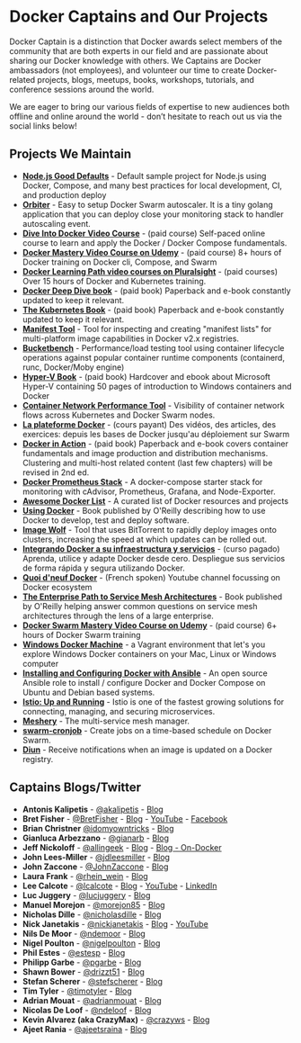 # Docker Captains and Our Projects

Docker Captain is a distinction that Docker awards select members of the community that are both experts
in our field and are passionate about sharing our Docker knowledge with others. We Captains are Docker
ambassadors (not employees), and volunteer our time to create Docker-related projects, blogs, meetups,
books, workshops, tutorials, and conference sessions around the world.

We are eager to bring our various fields of expertise to new audiences both offline and online
around the world - don’t hesitate to reach out us via the social links below!

## Projects We Maintain

  - [**Node.js Good Defaults**](https://github.com/BretFisher/node-docker-good-defaults) - Default sample
  project for Node.js using Docker, Compose, and many best practices for local development, CI, and production deploy
  - [**Orbiter**](https://github.com/gianarb/orbiter) - Easy to setup Docker Swarm autoscaler. It is a tiny golang application that you can deploy close your monitoring stack to handler autoscaling event.
  - [**Dive Into Docker Video Course**](https://diveintodocker.com) - (paid course) Self-paced online course to learn and apply the Docker / Docker Compose fundamentals.
  - [**Docker Mastery Video Course on Udemy**](https://bretfisher.com/dockermastery) - (paid course) 8+ hours of Docker training on Docker cli, Compose, and Swarm
  - [**Docker Learning Path video courses on Pluralsight**](https://www.pluralsight.com/paths/docker) - (paid courses) Over 15 hours of Docker and Kubernetes training.
  - [**Docker Deep Dive book**](https://www.amazon.com/Docker-Deep-Dive-Nigel-Poulton/dp/1521822808/ref=sr_1_1?ie=UTF8&qid=1508709727&sr=8-1&keywords=docker+deep+dive) - (paid book) Paperback and e-book constantly updated to keep it relevant.
  - [**The Kubernetes Book**](https://www.amazon.com/Kubernetes-Book-Nigel-Poulton/dp/1521823634/ref=sr_1_3?s=books&ie=UTF8&qid=1508709840&sr=1-3&keywords=kubernetes) - (paid book) Paperback and e-book constantly updated to keep it relevant.
  - [**Manifest Tool**](https://github.com/estesp/manifest-tool) - Tool for inspecting and creating "manifest lists" for multi-platform image capabilities in Docker v2.x registries.
  - [**Bucketbench**](https://github.com/estesp/bucketbench) - Performance/load testing tool using container lifecycle operations against popular container runtime components (containerd, runc, Docker/Moby engine)
  - [**Hyper-V Book**](https://www.rheinwerk-verlag.de/microsoft-hyper-v_4229/) - (paid book) Hardcover and ebook about Microsoft Hyper-V containing 50 pages of introduction to Windows containers and Docker
  - [**Container Network Performance Tool**](https://github.com/solarwinds/containers/tree/master/cnpt) - Visibility of container network flows across Kubernetes and Docker Swarm nodes.
  - [**La plateforme Docker**](https://www.udemy.com/la-plateforme-docker/) - (cours payant) Des vidéos, des articles, des exercices: depuis les bases de Docker jusqu'au déploiement sur Swarm
  - [**Docker in Action**](https://www.amazon.com/Docker-Action-Jeff-Nickoloff/dp/1633430235) - (paid book) Paperback and e-book covers container fundamentals and image production and distribution mechanisms. Clustering and multi-host related content (last few chapters) will be revised in 2nd ed.
  - [**Docker Prometheus Stack**](https://github.com/vegasbrianc/prometheus) - A docker-compose starter stack for monitoring with cAdvisor, Prometheus, Grafana, and Node-Exporter.
  - [**Awesome Docker List**](https://github.com/veggiemonk/awesome-docker) - A curated list of Docker resources and projects
  - [**Using Docker**](http://shop.oreilly.com/product/0636920035671.do) - Book published by O'Reilly describing how to use Docker to develop, test and deploy software.
  - [**Image Wolf**](https://github.com/ContainerSolutions/ImageWolf) - Tool that uses BitTorrent to rapidly deploy images onto clusters, increasing the speed at which updates can be rolled out.
  - [**Integrando Docker a su infraestructura y servicios**](https://www.udemy.com/integrando-docker-a-su-infraestrucutra-y-servicios) - (curso pagado) Aprenda, utilice y adapte Docker desde cero. Despliegue sus servicios de forma rápida y segura utilizando Docker.
  - [**Quoi d'neuf Docker**](https://www.youtube.com/c/quoideneufdocker) - (French spoken) Youtube channel focussing on Docker ecosystem 
  - [**The Enterprise Path to Service Mesh Architectures**](https://blog.gingergeek.com/2018/08/now-available-the-enterprise-path-to-service-mesh-architectures/) - Book published by O'Reilly helping answer common questions on service mesh architectures through the lens of a large enterprise.
  - [**Docker Swarm Mastery Video Course on Udemy**](https://bretfisher.com/dockerswarmmastery) - (paid course) 6+ hours of Docker Swarm training
  - [**Windows Docker Machine**](https://github.com/StefanScherer/windows-docker-machine) - a Vagrant environment that let's you explore Windows Docker containers on your Mac, Linux or Windows computer
  - [**Installing and Configuring Docker with Ansible**](https://github.com/nickjj/ansible-docker) - An open source Ansible role to install / configure Docker and Docker Compose on Ubuntu and Debian based systems.
  - [**Istio: Up and Running**](https://layer5.io/books/istio-up-and-running) - Istio is one of the fastest growing solutions for connecting, managing, and securing microservices.
  - [**Meshery**](https://layer5.io/meshery) - The multi-service mesh manager.
  - [**swarm-cronjob**](https://github.com/crazy-max/swarm-cronjob) - Create jobs on a time-based schedule on Docker Swarm.
  - [**Diun**](https://github.com/crazy-max/diun) - Receive notifications when an image is updated on a Docker registry.

## Captains Blogs/Twitter
  - **Antonis Kalipetis** - [@akalipetis](https://twitter.com/akalipetis) - [Blog](https://www.akalipetis.com)
  - **Bret Fisher** - [@BretFisher](https://twitter.com/bretfisher) - [Blog](https://www.bretfisher.com) - [YouTube](https://www.youtube.com/c/BretFisherITPro) - [Facebook](https://www.facebook.com/bretfisher.devops)
  - **Brian Christner** [@idomyowntricks](https://twitter.com/idomyowntricks) - [Blog](https://brianchristner.io)
  - **Gianluca Arbezzano** - [@gianarb](https://twitter.com/gianarb) - [Blog](https://gianarb.it)
  - **Jeff Nickoloff** - [@allingeek](https://twitter.com/allingeek) - [Blog](https://medium.com/@allingeek) - [Blog - On-Docker](https://medium.com/on-docker)
  - **John Lees-Miller** - [@jdleesmiller](https://twitter.com/jdleesmiller) - [Blog](http://jdlm.info/)
  - **John Zaccone** - [@JohnZaccone](https://twitter.com/JohnZaccone) - [Blog](http://johnzaccone.io)
  - **Laura Frank** - [@rhein_wein](https://twitter.com/rhein_wein) - [Blog](https://blog.codeship.com/author/laurafrank/)
  - **Lee Calcote** - [@lcalcote](https://twitter.com/lcalcote) - [Blog](https://gingergeek.com) - [YouTube](https://www.youtube.com/watch?v=Wcn4Ji__DCA&list=PLYjO73_1efChX9NuRaU7WocTbgrfvCoPE) - [LinkedIn](https://linkedin.com/in/leecalcote)
  - **Luc Juggery** - [@lucjuggery](https://twitter.com/lucjuggery) - [Blog](https://medium.com/lucjuggery)
  - **Manuel Morejon** - [@morejon85](https://twitter.com/morejon85) - [Blog](http://mmorejon.github.io)
  - **Nicholas Dille** - [@nicholasdille](https://twitter.com/nicholasdille) - [Blog](http://dille.name)
  - **Nick Janetakis** - [@nickjanetakis](https://twitter.com/nickjanetakis) - [Blog](https://nickjanetakis.com) - [YouTube](https://www.youtube.com/c/nickjanetakis)
  - **Nils De Moor** - [@ndemoor](https://twitter.com/ndemoor) - [Blog](https://cntnr.io)
  - **Nigel Poulton** - [@nigelpoulton](https://twitter.com/nigelpoulton) - [Blog](http://nigelpoulton.com)
  - **Phil Estes** - [@estesp](https://twitter.com/estesp) - [Blog](https://integratedcode.us)
  - **Philipp Garbe** - [@pgarbe](https://twitter.com/pgarbe) - [Blog](http://garbe.io)
  - **Shawn Bower** - [@drizzt51](https://twitter.com/drizzt51) - [Blog](https://medium.com/@shawn.bower)
  - **Stefan Scherer** - [@stefscherer](https://twitter.com/stefscherer) - [Blog](https://stefanscherer.github.io)
  - **Tim Tyler** - [@timotyler](https://twitter.com/timotyler) - [Blog](https://medium.com/@tim.tyler)
  - **Adrian Mouat** - [@adrianmouat](https://twitter.com/adrianmouat) - [Blog](https://container-solutions.com/author/adrianm/)
  - **Nicolas De Loof** - [@ndeloof](https://twitter.com/ndeloof) - [Blog](http://blog.loof.fr)
  - **Kevin Alvarez (aka CrazyMax)** - [@crazyws](https://twitter.com/crazyws) - [Blog](https://crazymax.dev/)
  - **Ajeet Rania** - [@ajeetsraina](https://twitter.com/ajeetsraina) - [Blog](https://collabnix.com/)

